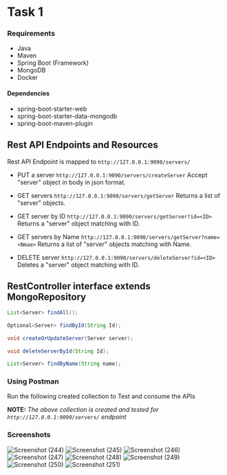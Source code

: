 # Task 1

### Requirements

- Java
- Maven
- Spring Boot (Framework)
- MongoDB
- Docker

#### Dependencies

- spring-boot-starter-web
- spring-boot-starter-data-mongodb
- spring-boot-maven-plugin



## Rest  API Endpoints and Resources
Rest API Endpoint is mapped to `http://127.0.0.1:9090/servers/`

- PUT a server	`http://127.0.0.1:9090/servers/createServer`
Accept "server" object in body in json format.

- GET servers	`http://127.0.0.1:9090/servers/getServer`
Returns a list of "server" objects.

- GET server	by ID	`http://127.0.0.1:9090/servers/getServer?id=<ID>`
Returns a  "server" object matching with ID.

- GET servers	by Name	`http://127.0.0.1:9090/servers/getServer?name=<Nmae>`
Returns a list of "server" objects matching with Name.

- DELETE server	`http://127.0.0.1:9090/servers/deleteServer?id=<ID>`
Deletes a  "server" object matching with ID.

## RestController interface extends MongoRepository

```java
List<Server> findAll();
    
Optional<Server> findById(String Id);
    
void createOrUpdateServer(Server server);
    
void deleteServerById(String Id);
    
List<Server> findByName(String name);
```

### Using Postman

Run the following created collection to Test and consume the APIs

**NOTE:** *The above collection is created and tested for `http://127.0.0.1:9090/servers/` endpoint*

### Screenshots
![Screenshot (244)](https://github.com/ishikaBharti/Kaiburr/assets/126614251/16cf23fa-939e-4c75-8dd8-e5238e39aa8a)
![Screenshot (245)](https://github.com/ishikaBharti/Kaiburr/assets/126614251/2c5ad109-9592-4768-acd3-ab1f995e7dff)
![Screenshot (246)](https://github.com/ishikaBharti/Kaiburr/assets/126614251/74410f67-9f31-4b7d-8fe1-341008a49e04)
![Screenshot (247)](https://github.com/ishikaBharti/Kaiburr/assets/126614251/ebc8d47c-9cce-4eef-803d-e8f4c0617ca1)
![Screenshot (248)](https://github.com/ishikaBharti/Kaiburr/assets/126614251/dd0dc94a-ecfc-495a-8160-197b75356f4e)
![Screenshot (249)](https://github.com/ishikaBharti/Kaiburr/assets/126614251/b2cf7101-90c7-4419-be44-66ddd70f514c)
![Screenshot (250)](https://github.com/ishikaBharti/Kaiburr/assets/126614251/8ecb4f08-337a-4d9f-8b98-3c92d2ca5227)
![Screenshot (251)](https://github.com/ishikaBharti/Kaiburr/assets/126614251/5f78ff38-87ad-4b1a-a972-94b4828cdded)










